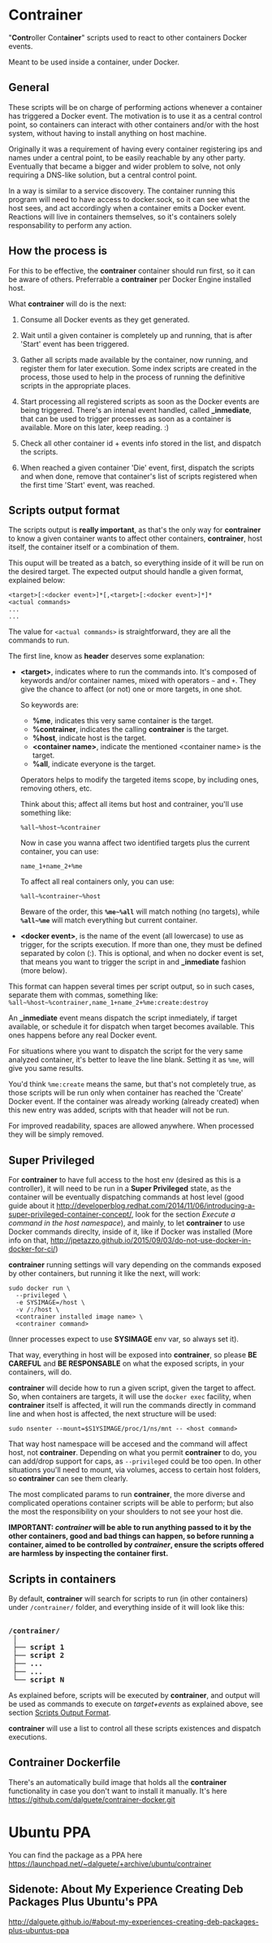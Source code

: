 Contrainer
==========

"**Contr**oller Cont**ainer**" scripts used to react to other containers Docker events.

Meant to be used inside a container, under Docker.

General
-------

These scripts will be on charge of performing actions whenever a container has triggered
a Docker event. The motivation is to use it as a central control point, so containers
can interact with other containers and/or with the host system, without having to
install anything on host machine.

Originally it was a requirement of having every container registering ips and names
under a central point, to be easily reachable by any other party. Eventually that became
a bigger and wider problem to solve, not only requiring a DNS-like solution, but a
central control point.

In a way is similar to a service discovery. The container running this program will
need to have access to docker.sock, so it can see what the host sees, and act accordingly
when a container emits a Docker event. Reactions will live in containers themselves,
so it's containers solely responsability to perform any action.


How the process is
------------------

For this to be effective, the **contrainer** container should run first, so it can be
aware of others. Preferrable a **contrainer** per Docker Engine installed host.

What **contrainer** will do is the next:

  1. Consume all Docker events as they get generated.

  2. Wait until a given container is completely up and running, that is after 'Start'
    event has been triggered.

  3. Gather all scripts made available by the container, now running, and register
    them for later execution. Some index scripts are created in the process, those
    used to help in the process of running the definitive scripts in the appropriate
    places.

  4. Start processing all registered scripts as soon as the Docker events are being
    triggered. There's an intenal event handled, called **_inmediate**, that can
    be used to trigger processes as soon as a container is available.
    More on this later, keep reading. :)

  3. Check all other container id + events info stored in the list, and dispatch the
    scripts.

  4. When reached a given container 'Die' event, first, dispatch the scripts and when
    done, remove that container's list of scripts registered when the first time
    'Start' event, was reached.


Scripts output format
---------------------

The scripts output is **really important**, as that's the only way for **contrainer** to know
a given container wants to affect other containers, **contrainer**, host itself, the
container itself or a combination of them.

This ouput will be treated as a batch, so everything inside of it will be run on the
desired target. The expected output should handle a given format, explained below:

```
<target>[:<docker event>]*[,<target>[:<docker event>]*]*
<actual commands>
...
...
```

The value for `<actual commands>` is straightforward, they are all the commands to run.

The first line, know as **header** deserves some explanation:

  * **\<target\>**, indicates where to run the commands into. It's composed of keywords
    and/or container names, mixed with operators `~` and `+`. They give the chance
    to affect (or not) one or more targets, in one shot.

    So keywords are:
      * **%me**, indicates this very same container is the target.
      * **%contrainer**, indicates the calling **contrainer** is the target.
      * **%host**, indicate host is the target.
      * **\<container name\>**, indicate the mentioned \<container name\> is the target.
      * **%all**, indicate everyone is the target.

    Operators helps to modify the targeted items scope, by including ones, removing
    others, etc.

    Think about this; affect all items but host and contrainer, you'll use something like:
    ```
    %all~%host~%contrainer
    ```

    Now in case you wanna affect two identified targets plus the current container,
    you can use:
    ```
    name_1+name_2+%me
    ```

    To affect all real containers only, you can use:
    ```
    %all~%contrainer~%host
    ```

    Beware of the order, this **`%me~%all`** will match nothing (no targets), while
    **`%all~%me`** will match everything but current container.

  * **\<docker event\>**, is the name of the event (all lowercase) to use as trigger, for the scripts
    execution. If more than one, they must be defined separated by colon (:). This is
    optional, and when no docker event is set, that means you want to trigger the
    script in and **_inmediate** fashion (more below).

This format can happen several times per script output, so in such cases, separate
them with commas, something like:
    ```
    %all~%host~%contrainer,name_1+name_2+%me:create:destroy
    ```

An **_inmediate** event means dispatch the script inmediately, if target available,
or schedule it for dispatch when target becomes available. This ones happens before
any real Docker event.

For situations where you want to dispatch the script for the very same analyzed container,
it's better to leave the line blank.
Setting it as `%me`, will give you same results.

You'd think `%me:create` means the same, but that's not completely true, as those
scripts will be run only when container has reached the 'Create' Docker event. If
the container was already working (already created) when this new entry was added,
scripts with that header will not be run.

For improved readability, spaces are allowed anywhere. When processed they will be
simply removed.

Super Privileged
----------------

For **contrainer** to have full access to the host env (desired as this is a controller), 
it will need to be run in a **Super Privileged** state, as the container will be eventually
dispatching commands at host level (good guide about it http://developerblog.redhat.com/2014/11/06/introducing-a-super-privileged-container-concept/,
look for the section *Execute a command in the host namespace*), and mainly, to
let **contrainer** to use Docker commands direclty, inside of it, like if Docker
was installed (More info on that, http://jpetazzo.github.io/2015/09/03/do-not-use-docker-in-docker-for-ci/)

**contrainer** running settings will vary depending on the commands exposed by
other containers, but running it like the next, will work:

```
sudo docker run \
  --privileged \
  -e SYSIMAGE=/host \
  -v /:/host \
  <contrainer installed image name> \
  <contrainer command>
```

(Inner processes expect to use **SYSIMAGE** env var, so always set it).

That way, everything in host will be exposed into **contrainer**, so please **BE CAREFUL**
and **BE RESPONSABLE** on what the exposed scripts, in your containers, will do.

**contrainer** will decide how to run a given script, given the target to affect.
So, when containers are targets, it will use the `docker exec` facility, when
**contrainer** itself is affected, it will run the commands directly in command
line and when host is affected, the next structure will be used:

```
sudo nsenter --mount=$S1YSIMAGE/proc/1/ns/mnt -- <host command>
```

That way host namespace will be accesed and the command will affect host, not **contrainer**.
Depending on what you permit **contrainer** to do, you can add/drop support for
caps, as `--privileged` could be too open. In other situations you'll need to mount,
via volumes, access to certain host folders, so **contrainer** can see them clearly.

The most complicated params to run **contrainer**, the more diverse and complicated
operations container scripts will be able to perform; but also the most the responsibility
on your shoulders to not see your host die.

<strong>IMPORTANT: <em>contrainer</em> will be able to run anything passed to it by the other containers,
good and bad things can happen, so before running a container, aimed to be controlled
by <em>contrainer</em>, ensure the scripts offered are harmless by inspecting the
container first.</strong>

Scripts in containers
---------------------

By default, **contrainer** will search for scripts to run (in other containers) under `/contrainer/`
folder, and everything inside of it will look like this:

<pre><strong>
/contrainer/
 │
 ├── script 1
 ├── script 2
 ├── ...
 ├── ...
 └── script N
</strong></pre>

As explained before, scripts will be executed by **contrainer**, and output will
be used as commands to execute on *target+events* as explained above, see section
[Scripts Output Format](#scripts-output-format).

**contrainer** will use a list to control all these scripts existences and dispatch
executions.


Contrainer Dockerfile
---------------------

There's an automatically build image that holds all the **contrainer** functionality
in case you don't want to install it manually. It's here https://github.com/dalguete/contrainer-docker.git


Ubuntu PPA
==========

You can find the package as a PPA here https://launchpad.net/~dalguete/+archive/ubuntu/contrainer

Sidenote: About My Experience Creating Deb Packages Plus Ubuntu's PPA
---------------------------------------------------------------------

http://dalguete.github.io/#about-my-experiences-creating-deb-packages-plus-ubuntus-ppa

